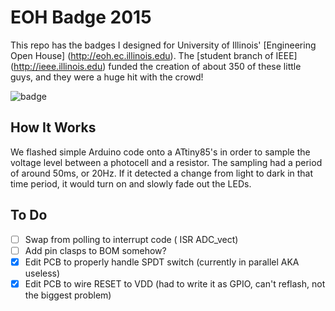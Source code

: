 # EOH Badge 2015
This repo has the badges I designed for University of Illinois' [Engineering Open House] (http://eoh.ec.illinois.edu). The [student branch of IEEE] (http://ieee.illinois.edu) funded the creation of about 350 of these little guys, and they were a huge hit with the crowd!

![badge](http://i.imgur.com/vE073Ky.png?1)

## How It Works
We flashed simple Arduino code onto a ATtiny85's in order to sample the voltage level between a photocell and a resistor. The sampling had a period of around 50ms, or 20Hz. If it detected a change from light to dark in that time period, it would turn on and slowly fade out the LEDs. 

## To Do
- [ ] Swap from polling to interrupt code ( ISR ADC_vect)
- [ ] Add pin clasps to BOM somehow?
- [x] Edit PCB to properly handle SPDT switch (currently in parallel AKA useless)
- [x] Edit PCB to wire RESET to VDD (had to write it as GPIO, can't reflash, not the biggest problem)
